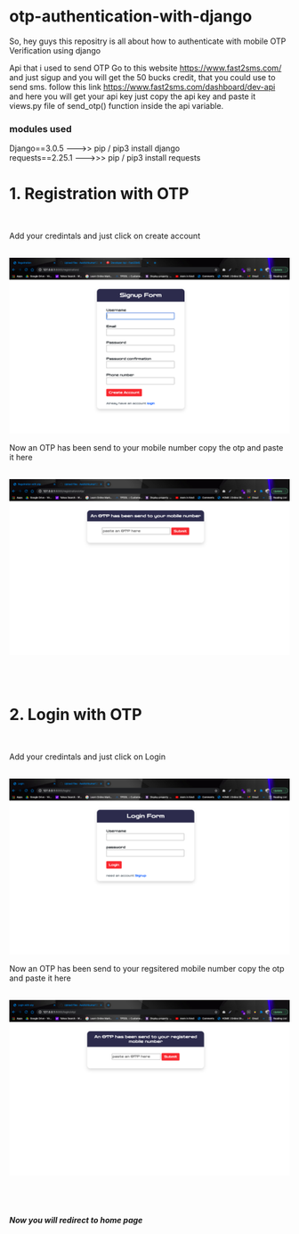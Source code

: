 # otp-authentication-with-django

So, hey guys this repositry is all about how to authenticate with mobile OTP Verification using django

Api that i used to send OTP
Go to this website https://www.fast2sms.com/ and just sigup and you will get the 50 bucks credit, that you could use to send sms.
follow this link https://www.fast2sms.com/dashboard/dev-api and here you will get your api key just copy the api key and paste it views.py file of send_otp() function inside the api variable.

<h3>modules used </h3>
Django==3.0.5 --->> pip / pip3 install django <br>
requests==2.25.1 --->>> pip / pip3 install requests


 <h1> 1. Registration with OTP </h1><br>
 <p> Add your credintals and just click on create account</p> <br>
 
 
 <img src="https://github.com/Aashishkumar123/otp-authentication-with-django/blob/main/image/Screenshot%202021-04-26%20at%204.50.17%20PM.png" width="600px;">
 
 <br>
 <p> Now an OTP has been send to your mobile number copy the otp and paste it here</p> <br>
 <img src="https://github.com/Aashishkumar123/otp-authentication-with-django/blob/main/image/Screenshot%202021-04-26%20at%204.52.24%20PM.png" width="600px;">

<br><br>

<h1> 2. Login with OTP </h1><br>
 <p> Add your credintals and just click on Login</p> <br>
  <img src="https://github.com/Aashishkumar123/otp-authentication-with-django/blob/main/image/Screenshot%202021-04-26%20at%204.52.49%20PM.png" width="600px;">
  <br>
 <p> Now an OTP has been send to your regsitered mobile number copy the otp and paste it here</p> <br>
 <img src="https://github.com/Aashishkumar123/otp-authentication-with-django/blob/main/image/Screenshot%202021-04-26%20at%204.53.05%20PM.png" width="600px;">

<br><br>

<h5>Now you will redirect to  home page <h5>

 
 
 
 
